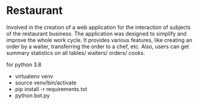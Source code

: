 # Restaurant

Involved in the creation of a web application for the interaction of subjects of the restaurant business. The application was designed to simplify and improve the whole work cycle. It provides various features, like creating an order by a waiter, transferring the order to a chef, etc. Also, users can get summary statistics on all tables/ waiters/ orders/ cooks.

for python 3.8

- virtualenv venv
- source venv/bin/activate
- pip install -r requirements.txt
- python bot.py
